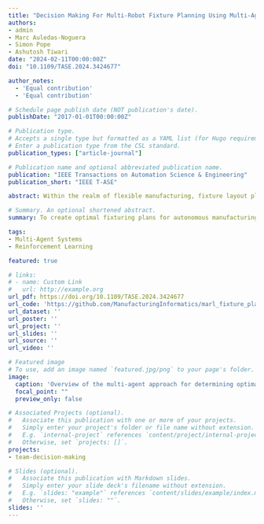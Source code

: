 ```yaml
---
title: "Decision Making For Multi-Robot Fixture Planning Using Multi-Agent Reinforcement Learning"
authors:
- admin
- Marc Auledas-Noguera
- Simon Pope
- Ashutosh Tiwari
date: "2024-02-11T00:00:00Z"
doi: "10.1109/TASE.2024.3424677"

author_notes:
  - 'Equal contribution'
  - 'Equal contribution'

# Schedule page publish date (NOT publication's date).
publishDate: "2017-01-01T00:00:00Z"

# Publication type.
# Accepts a single type but formatted as a YAML list (for Hugo requirements).
# Enter a publication type from the CSL standard.
publication_types: ["article-journal"]

# Publication name and optional abbreviated publication name.
publication: "IEEE Transactions on Automation Science & Engineering"
publication_short: "IEEE T-ASE"

abstract: Within the realm of flexible manufacturing, fixture layout planning allows manufacturers to rapidly deploy optimal fixturing plans that can reduce surface deformation that leads to crack propagation in components during manufacturing tasks. The role of fixture layout planning has evolved from being performed by experienced engineers to computational methods due to the number of possible configurations for components. Current optimisation methods commonly fall into sub-optimal positions due to the existence of local optima, with data-driven machine learning techniques relying on costly to collect labelled training data. In this paper, we present a framework for multi-agent reinforcement learning with team decision theory to find optimal fixturing plans for manufacturing tasks. We demonstrate our approach on two representative aerospace components with complex geometries across a set of drilling tasks, illustrating the capabilities of our method; we will compare this against state of the art methods to showcase our method's improvement at finding optimal fixturing plans with 3 times the improvement in deformation control within tolerance bounds.

# Summary. An optional shortened abstract.
summary: To create optimal fixturing plans for autonomous manufacturing, we combine a team theoretic approach to understanding optima with reinforcement learning to find fixturing plans.

tags:
- Multi-Agent Systems
- Reinforcement Learning

featured: true

# links:
# - name: Custom Link
#   url: http://example.org
url_pdf: https://doi.org/10.1109/TASE.2024.3424677
url_code: 'https://github.com/ManufacturingInformatics/marl_fixture_planner'
url_dataset: ''
url_poster: ''
url_project: ''
url_slides: ''
url_source: ''
url_video: ''

# Featured image
# To use, add an image named `featured.jpg/png` to your page's folder.
image:
  caption: 'Overview of the multi-agent approach for determining optimal fixture plans using reinforcement learning.'
  focal_point: ""
  preview_only: false

# Associated Projects (optional).
#   Associate this publication with one or more of your projects.
#   Simply enter your project's folder or file name without extension.
#   E.g. `internal-project` references `content/project/internal-project/index.md`.
#   Otherwise, set `projects: []`.
projects:
- team-decision-making

# Slides (optional).
#   Associate this publication with Markdown slides.
#   Simply enter your slide deck's filename without extension.
#   E.g. `slides: "example"` references `content/slides/example/index.md`.
#   Otherwise, set `slides: ""`.
slides: ''
---
```


<!-- {{% callout note %}}
Create your slides in Markdown - click the *Slides* button to check out the example.
{{% /callout %}}

Add the publication's **full text** or **supplementary notes** here. You can use rich formatting such as including [code, math, and images](https://docs.hugoblox.com/content/writing-markdown-latex/). -->
